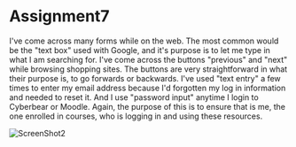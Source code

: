 # Assignment7

I've come across many forms while on the web. The most common would be the "text box" used with Google, and it's purpose is to let me type in what I am searching for. I've come across the buttons "previous" and "next" while browsing shopping sites. The buttons are very straightforward in what their purpose is, to go forwards or backwards. I've used "text entry" a few times to enter my email address because I'd forgotten my log in information and needed to reset it. And I use "password input" anytime I login to Cyberbear or Moodle. Again, the purpose of this is to ensure that is me, the one enrolled in courses, who is logging in and using these resources.

![ScreenShot2](./images/assignment07-ScreenShot.png)
